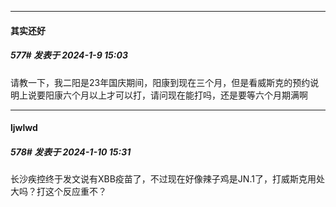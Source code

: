 
*****

####  其实还好  
##### 577#       发表于 2024-1-9 15:03

请教一下，我二阳是23年国庆期间，阳康到现在三个月，但是看威斯克的预约说明上说要阳康六个月以上才可以打，请问现在能打吗，还是要等六个月期满啊


*****

####  ljwlwd  
##### 578#       发表于 2024-1-10 15:31

长沙疾控终于发文说有XBB疫苗了，不过现在好像辣子鸡是JN.1了，打威斯克用处大吗？打这个反应重不？

